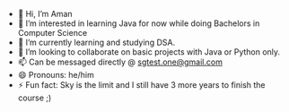 - 👋 Hi, I’m Aman
- 👀 I’m interested in learning Java for now while doing Bachelors in Computer Science
- 🌱 I’m currently learning and studying DSA.
- 💞️ I’m looking to collaborate on basic projects with Java or Python only.
- 📫 Can be messaged directly @ sgtest.one@gmail.com
- 😄 Pronouns: he/him
- ⚡ Fun fact: Sky is the limit and I still have 3 more years to finish the course ;)

<!---
manA-UPEI/manA-UPEI is a ✨ special ✨ repository because its `README.md` (this file) appears on your GitHub profile.
You can click the Preview link to take a look at your changes.
--->
